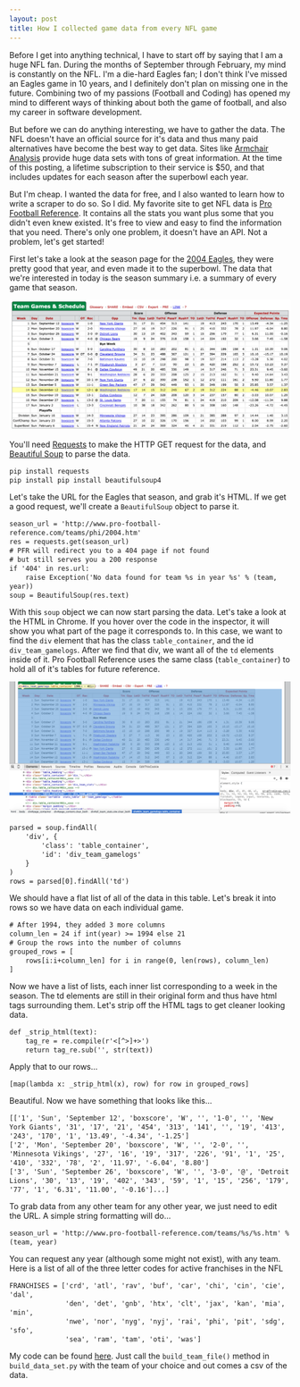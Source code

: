 ```yaml
---
layout: post
title: How I collected game data from every NFL game
---
```


Before I get into anything technical, I have to start off by saying that I am a huge NFL fan. During the months
of September through February, my mind is constantly on the NFL. I'm a die-hard Eagles fan; I don't
think I've missed an Eagles game in 10 years, and I definitely don't plan on missing one in the future. Combining two of my passions (Football and Coding) has opened my mind to different ways of thinking about both the game of football, and also my career in software development.

But before we can do anything interesting, we have to gather the data.
The NFL doesn't have an official source for it's data and thus many paid alternatives have become the best way to get data.
Sites like [Armchair Analysis](http://armchairanalysis.com/) provide huge data sets with tons of great information. At the time of this posting,
a lifetime subscription to their service is $50, and that includes updates for each season after the superbowl each year.

But I'm cheap. I wanted the data for free, and I also wanted to learn how to write a scraper to do so. So I did.
My favorite site to get NFL data is [Pro Football Reference](http://www.pro-football-reference.com/). It contains all the stats you want
plus some that you didn't even knew existed. It's free to view and easy to find the information that you need. There's only one problem,
it doesn't have an API. Not a problem, let's get started!

First let's take a look at the season page for the [2004 Eagles](http://www.pro-football-reference.com/teams/phi/2004.htm),
they were pretty good that year, and even made it to the superbowl. The data that we're interested in today is the season summary i.e. a summary of every game that season.

![](/images/gamelog.png)

You'll need [Requests](http://docs.python-requests.org/en/latest/) to make the HTTP GET request for the data, and [Beautiful Soup](http://www.crummy.com/software/BeautifulSoup/) to parse the data.

```
pip install requests
pip install pip install beautifulsoup4
```

Let's take the URL for the Eagles that season, and grab it's HTML. If we get a good request, we'll create a `BeautifulSoup` object to parse it.

```
season_url = 'http://www.pro-football-reference.com/teams/phi/2004.htm'
res = requests.get(season_url)
# PFR will redirect you to a 404 page if not found
# but still serves you a 200 response
if '404' in res.url:
    raise Exception('No data found for team %s in year %s' % (team, year))
soup = BeautifulSoup(res.text)
```

With this `soup` object we can now start parsing the data. Let's take a look at the HTML in Chrome. If you hover over the code in the inspector, it will show you what part of the page it corresponds to. In this case, we want to find the `div` element that has the class `table_container`, and the id `div_team_gamelogs`. After we find that div, we want all of the `td` elements inside of it. Pro Football Reference uses the same class (`table_container`) to hold all of it's tables for future reference.

![](/images/html.png)

```
parsed = soup.findAll(
    'div', {
        'class': 'table_container',
        'id': 'div_team_gamelogs'
    }
)
rows = parsed[0].findAll('td')
```

We should have a flat list of all of the data in this table. Let's break it into rows so we have data on each individual game.

```
# After 1994, they added 3 more columns
column_len = 24 if int(year) >= 1994 else 21
# Group the rows into the number of columns
grouped_rows = [
    rows[i:i+column_len] for i in range(0, len(rows), column_len)
]
```

Now we have a list of lists, each inner list corresponding to a week in the season. The td elements are still in their original form and thus have html tags surrounding them. Let's strip off the HTML tags to get cleaner looking data.

```
def _strip_html(text):
    tag_re = re.compile(r'<[^>]+>')
    return tag_re.sub('', str(text))
```

Apply that to our rows...

```
[map(lambda x: _strip_html(x), row) for row in grouped_rows]
```

Beautiful. Now we have something that looks like this...

```
[['1', 'Sun', 'September 12', 'boxscore', 'W', '', '1-0', '', 'New York Giants', '31', '17', '21', '454', '313', '141', '', '19', '413', '243', '170', '1', '13.49', '-4.34', '-1.25']
['2', 'Mon', 'September 20', 'boxscore', 'W', '', '2-0', '', 'Minnesota Vikings', '27', '16', '19', '317', '226', '91', '1', '25', '410', '332', '78', '2', '11.97', '-6.04', '8.80']
['3', 'Sun', 'September 26', 'boxscore', 'W', '', '3-0', '@', 'Detroit Lions', '30', '13', '19', '402', '343', '59', '1', '15', '256', '179', '77', '1', '6.31', '11.00', '-0.16']...]
```

To grab data from any other team for any other year, we just need to edit the URL. A simple string formatting will do...

```
season_url = 'http://www.pro-football-reference.com/teams/%s/%s.htm' % (team, year)
```

You can request any year (although some might not exist), with any team. Here is a list of all of the three letter codes for active franchises in the NFL

```
FRANCHISES = ['crd', 'atl', 'rav', 'buf', 'car', 'chi', 'cin', 'cie', 'dal',
              'den', 'det', 'gnb', 'htx', 'clt', 'jax', 'kan', 'mia', 'min',
              'nwe', 'nor', 'nyg', 'nyj', 'rai', 'phi', 'pit', 'sdg', 'sfo',
              'sea', 'ram', 'tam', 'oti', 'was']
```

My code can be found [here](https://github.com/alexk307/nfl). Just call the `build_team_file()` method in `build_data_set.py` with the team of your choice and out comes a csv of the data.